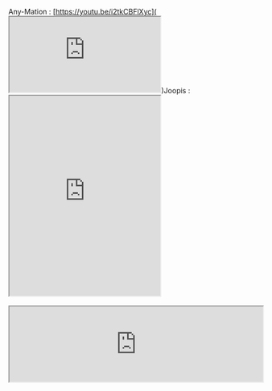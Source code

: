 Any-Mation : [https://youtu.be/i2tkCBFlXyc](<iframe src="https://www.youtube.com/embed/i2tkCBFlXyc" class="resize-vertical"></iframe>)​ 
Joopis : [<iframe src="https://www.youtube.com/embed/3VQl0scK5HM" class="resize-vertical" style="height: 398px;"></iframe>](https://www.youtube.com/watch?v=3VQl0scK5HM&t=0s)​
<iframe src="https://www.youtube.com/embed/8wm9ti-gzLM" class="resize-vertical" style="width: 100%;"></iframe>



